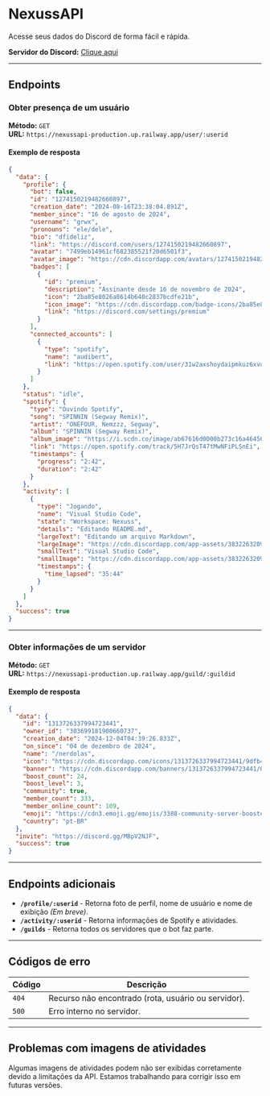 # NexussAPI

Acesse seus dados do Discord de forma fácil e rápida.  

**Servidor do Discord:** [Clique aqui](https://discord.gg/QaHyQz34Gq)  

---

## Endpoints

### Obter presença de um usuário  

**Método:** `GET`  
**URL:** `https://nexussapi-production.up.railway.app/user/:userid`  

#### Exemplo de resposta  

```json
{
  "data": {
    "profile": {
      "bot": false,
      "id": "1274150219482660897",
      "creation_date": "2024-08-16T23:38:04.891Z",
      "member_since": "16 de agosto de 2024",
      "username": "grwx",
      "pronouns": "ele/dele",
      "bio": "dfideliz",
      "link": "https://discord.com/users/1274150219482660897",
      "avatar": "7499eb14961cf682385521f20d6501f3",
      "avatar_image": "https://cdn.discordapp.com/avatars/1274150219482660897/7499eb14961cf682385521f20d6501f3.png",
      "badges": [
        {
          "id": "premium",
          "description": "Assinante desde 16 de novembro de 2024",
          "icon": "2ba85e8026a8614b640c2837bcdfe21b",
          "icon_image": "https://cdn.discordapp.com/badge-icons/2ba85e8026a8614b640c2837bcdfe21b.png",
          "link": "https://discord.com/settings/premium"
        }
      ],
      "connected_accounts": [
        {
          "type": "spotify",
          "name": "audibert",
          "link": "https://open.spotify.com/user/31w2axshoydaipmkuz6xvu337egq"
        }
      ]
    },
    "status": "idle",
    "spotify": {
      "type": "Ouvindo Spotify",
      "song": "SPINNIN (Segway Remix)",
      "artist": "ONEFOUR, Nemzzz, Segway",
      "album": "SPINNIN (Segway Remix)",
      "album_image": "https://i.scdn.co/image/ab67616d0000b273c16a46456c512bf475a211f7",
      "link": "https://open.spotify.com/track/5H7JrQsT47tMwNFiPLSnEi",
      "timestamps": {
        "progress": "2:42",
        "duration": "2:42"
      }
    },
    "activity": [
      {
        "type": "Jogando",
        "name": "Visual Studio Code",
        "state": "Workspace: Nexuss",
        "details": "Editando README.md",
        "largeText": "Editando um arquivo Markdown",
        "largeImage": "https://cdn.discordapp.com/app-assets/383226320970055681/565945077491433494.png",
        "smallText": "Visual Studio Code",
        "smallImage": "https://cdn.discordapp.com/app-assets/383226320970055681/565945770067623946.png",
        "timestamps": {
          "time_lapsed": "35:44"
        }
      }
    ]
  },
  "success": true
}
```

---

### Obter informações de um servidor  

**Método:** `GET`  
**URL:** `https://nexussapi-production.up.railway.app/guild/:guildid`  

#### Exemplo de resposta  

```json
{
  "data": {
    "id": "1313726337994723441",
    "owner_id": "303699181900660737",
    "creation_date": "2024-12-04T04:39:26.833Z",
    "on_since": "04 de dezembro de 2024",
    "name": "/nerdolas",
    "icon": "https://cdn.discordapp.com/icons/1313726337994723441/9dfb41c9a7f263feb85da4d1186a9c80.png",
    "banner": "https://cdn.discordapp.com/banners/1313726337994723441/0a9a2bbd38d0c785e3116bf96ffa60ae.png",
    "boost_count": 24,
    "boost_level": 3,
    "community": true,
    "member_count": 333,
    "member_online_count": 109,
    "emoji": "https://cdn3.emoji.gg/emojis/3388-community-server-boosted.png",
    "country": "pt-BR"
  },
  "invite": "https://discord.gg/MBpV2NJF",
  "success": true
}
```

---

## Endpoints adicionais  

- **`/profile/:userid`** - Retorna foto de perfil, nome de usuário e nome de exibição *(Em breve)*.  
- **`/activity/:userid`** - Retorna informações de Spotify e atividades.  
- **`/guilds`** - Retorna todos os servidores que o bot faz parte.  

---

## Códigos de erro  

| Código | Descrição |
|--------|------------|
| `404`  | Recurso não encontrado (rota, usuário ou servidor). |
| `500`  | Erro interno no servidor. |

---

## Problemas com imagens de atividades  

Algumas imagens de atividades podem não ser exibidas corretamente devido a limitações da API. Estamos trabalhando para corrigir isso em futuras versões.
